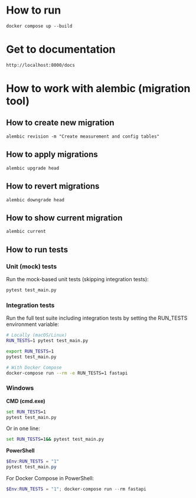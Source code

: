 # How to run

`docker compose up --build`

# Get to documentation

`http://localhost:8000/docs`

# How to work with alembic (migration tool)

## How to create new migration
`alembic revision -m "Create measurement and config tables"`

## How to apply migrations
`alembic upgrade head`

## How to revert migrations
`alembic downgrade head`

## How to show current migration
`alembic current`

## How to run tests

### Unit (mock) tests

Run the mock-based unit tests (skipping integration tests):
```bash
pytest test_main.py
```

### Integration tests

Run the full test suite including integration tests by setting the RUN_TESTS environment variable:

```bash
# Locally (macOS/Linux)
RUN_TESTS=1 pytest test_main.py

export RUN_TESTS=1
pytest test_main.py
```

```bash
# With Docker Compose
docker-compose run --rm -e RUN_TESTS=1 fastapi
```

### Windows

**CMD (cmd.exe)**

```bat
set RUN_TESTS=1
pytest test_main.py
```

Or in one line:

```bat
set RUN_TESTS=1&& pytest test_main.py
```

**PowerShell**

```powershell
$Env:RUN_TESTS = "1"
pytest test_main.py
```

For Docker Compose in PowerShell:

```powershell
$Env:RUN_TESTS = "1"; docker-compose run --rm fastapi
```
